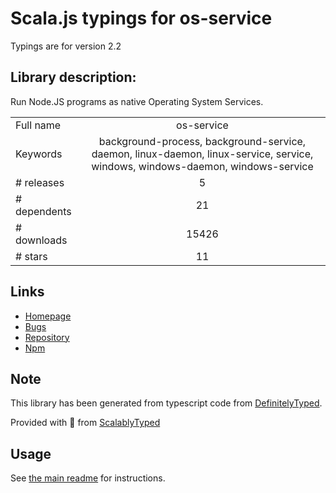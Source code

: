 
# Scala.js typings for os-service

Typings are for version 2.2

## Library description:
Run Node.JS programs as native Operating System Services.

|                    |                 |
| ------------------ | :-------------: |
| Full name          | os-service |
| Keywords           | background-process, background-service, daemon, linux-daemon, linux-service, service, windows, windows-daemon, windows-service |
| # releases         | 5 |
| # dependents       | 21 |
| # downloads        | 15426 |
| # stars            | 11 |

## Links
- [Homepage](https://github.com/nospaceships/node-os-service#readme)
- [Bugs](https://github.com/nospaceships/node-os-service/issues)
- [Repository](https://github.com/nospaceships/node-os-service)
- [Npm](https://www.npmjs.com/package/os-service)
    


## Note
This library has been generated from typescript code from [DefinitelyTyped](https://definitelytyped.org).

Provided with :purple_heart: from [ScalablyTyped](https://github.com/oyvindberg/ScalablyTyped)

## Usage
See [the main readme](../../readme.md) for instructions.


